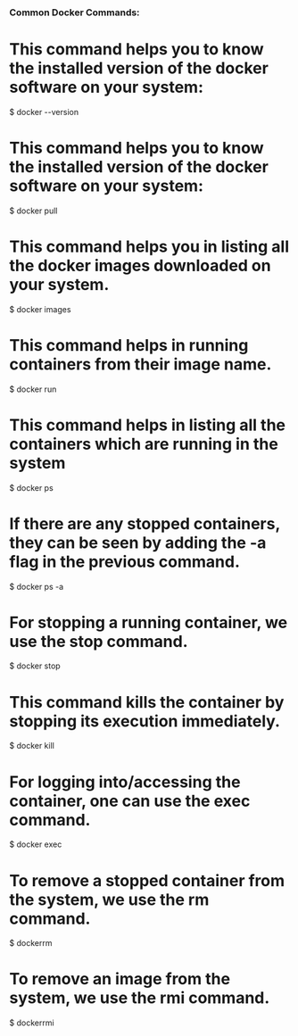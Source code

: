 ### Common Docker Commands:

# This command helps you to know the installed version of the docker software on your system:
$ docker --version

# This command helps you to know the installed version of the docker software on your system:
$ docker pull <image-name>

# This command helps you in listing all the docker images downloaded on your system. 
$ docker images

# This command helps in running containers from their image name.
$ docker run <image-name>

# This command helps in listing all the containers which are running in the system
$ docker ps

# If there are any stopped containers, they can be seen by adding the -a flag in the previous command. 
$ docker ps -a

# For stopping a running container, we use the stop command. 
$ docker stop <container-id>

# This command kills the container by stopping its execution immediately. 
$ docker kill <container-id>

# For logging into/accessing the container, one can use the exec command.
$ docker exec <container-id>

# To remove a stopped container from the system, we use the rm command. 
$ dockerrm<container-id>

# To remove an image from the system, we use the rmi command. 
$ dockerrmi<image-id>


